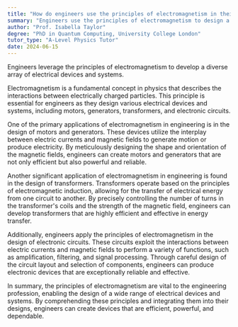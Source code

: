 ```yaml
---
title: "How do engineers use the principles of electromagnetism in their designs?"
summary: "Engineers use the principles of electromagnetism to design a wide range of electrical devices and systems."
author: "Prof. Isabella Taylor"
degree: "PhD in Quantum Computing, University College London"
tutor_type: "A-Level Physics Tutor"
date: 2024-06-15
---
```


Engineers leverage the principles of electromagnetism to develop a diverse array of electrical devices and systems.

Electromagnetism is a fundamental concept in physics that describes the interactions between electrically charged particles. This principle is essential for engineers as they design various electrical devices and systems, including motors, generators, transformers, and electronic circuits.

One of the primary applications of electromagnetism in engineering is in the design of motors and generators. These devices utilize the interplay between electric currents and magnetic fields to generate motion or produce electricity. By meticulously designing the shape and orientation of the magnetic fields, engineers can create motors and generators that are not only efficient but also powerful and reliable.

Another significant application of electromagnetism in engineering is found in the design of transformers. Transformers operate based on the principles of electromagnetic induction, allowing for the transfer of electrical energy from one circuit to another. By precisely controlling the number of turns in the transformer's coils and the strength of the magnetic field, engineers can develop transformers that are highly efficient and effective in energy transfer.

Additionally, engineers apply the principles of electromagnetism in the design of electronic circuits. These circuits exploit the interactions between electric currents and magnetic fields to perform a variety of functions, such as amplification, filtering, and signal processing. Through careful design of the circuit layout and selection of components, engineers can produce electronic devices that are exceptionally reliable and effective.

In summary, the principles of electromagnetism are vital to the engineering profession, enabling the design of a wide range of electrical devices and systems. By comprehending these principles and integrating them into their designs, engineers can create devices that are efficient, powerful, and dependable.
    